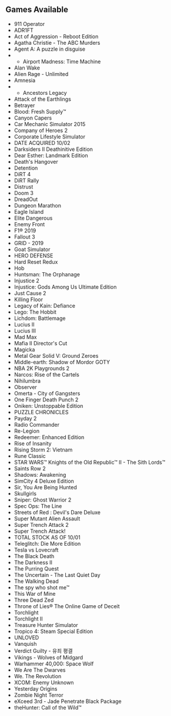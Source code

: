 ## Games Available

- 911 Operator
- ADR1FT
- Act of Aggression - Reboot Edition
- Agatha Christie - The ABC Murders
- Agent A: A puzzle in disguise
- - Airport Madness: Time Machine
- Alan Wake
- Alien Rage - Unlimited
- Amnesia
- - Ancestors Legacy
- Attack of the Earthlings
- Betrayer
- Blood: Fresh Supply™
- Canyon Capers
- Car Mechanic Simulator 2015
- Company of Heroes 2
- Corporate Lifestyle Simulator
- DATE ACQUIRED 10/02
- Darksiders II Deathinitive Edition
- Dear Esther: Landmark Edition
- Death's Hangover
- Detention
- DiRT 4
- DiRT Rally
- Distrust
- Doom 3
- DreadOut
- Dungeon Marathon
- Eagle Island
- Elite Dangerous
- Enemy Front
- F1® 2019
- Fallout 3
- GRID - 2019
- Goat Simulator
- HERO DEFENSE
- Hard Reset Redux
- Hob
- Huntsman: The Orphanage
- Injustice 2
- Injustice: Gods Among Us Ultimate Edition
- Just Cause 2
- Killing Floor
- Legacy of Kain: Defiance
- Lego: The Hobbit
- Lichdom: Battlemage
- Lucius II
- Lucius III
- Mad Max
- Mafia II Director's Cut
- Magicka
- Metal Gear Solid V: Ground Zeroes
- Middle-earth: Shadow of Mordor GOTY
- NBA 2K Playgrounds 2
- Narcos: Rise of the Cartels
- Nihilumbra
- Observer
- Omerta - City of Gangsters
- One Finger Death Punch 2
- Oniken: Unstoppable Edition
- PUZZLE CHRONICLES
- Payday 2
- Radio Commander
- Re-Legion
- Redeemer: Enhanced Edition
- Rise of Insanity
- Rising Storm 2: Vietnam
- Rune Classic
- STAR WARS™ Knights of the Old Republic™ II - The Sith Lords™
- Saints Row 2
- Shadows: Awakening
- SimCity 4 Deluxe Edition
- Sir, You Are Being Hunted
- Skullgirls
- Sniper: Ghost Warrior 2
- Spec Ops: The Line
- Streets of Red : Devil's Dare Deluxe
- Super Mutant Alien Assault
- Super Trench Attack 2
- Super Trench Attack!
- TOTAL STOCK AS OF 10/01
- Teleglitch: Die More Edition
- Tesla vs Lovecraft
- The Black Death
- The Darkness II
- The Purring Quest
- The Uncertain - The Last Quiet Day
- The Walking Dead
- The spy who shot me™
- This War of Mine
- Three Dead Zed
- Throne of Lies® The Online Game of Deceit
- Torchlight
- Torchlight II
- Treasure Hunter Simulator
- Tropico 4: Steam Special Edition
- UNLOVED
- Vanquish
- Verdict Guilty - 유죄 평결
- Vikings - Wolves of Midgard
- Warhammer 40,000: Space Wolf
- We Are The Dwarves
- We. The Revolution
- XCOM: Enemy Unknown
- Yesterday Origins
- Zombie Night Terror
- eXceed 3rd - Jade Penetrate Black Package
- theHunter: Call of the Wild™
